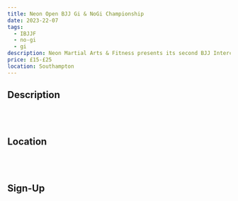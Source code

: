 ```yaml
---
title: Neon Open BJJ Gi & NoGi Championship
date: 2023-22-07
tags:
  - IBJJF
  - no-gi
  - gi
description: Neon Martial Arts & Fitness presents its second BJJ Interclub!
price: £15-£25
location: Southampton
---
```

## Description
<br></br>

## Location
<br></br>

## Sign-Up
<br></br>
